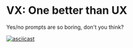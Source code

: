 # VX: One better than UX

Yes/no prompts are so boring, don't you think?

[![asciicast](https://asciinema.org/a/3ifjFq1Esz7wXxLPHZmOWz9br.svg)](https://asciinema.org/a/3ifjFq1Esz7wXxLPHZmOWz9br)
